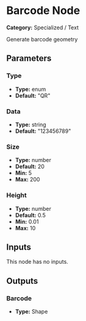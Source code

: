 
# Barcode Node

**Category:** Specialized / Text

Generate barcode geometry

## Parameters


### Type
- **Type:** enum
- **Default:** "QR"





### Data
- **Type:** string
- **Default:** "123456789"





### Size
- **Type:** number
- **Default:** 20
- **Min:** 5
- **Max:** 200



### Height
- **Type:** number
- **Default:** 0.5
- **Min:** 0.01
- **Max:** 10



## Inputs

This node has no inputs.

## Outputs


### Barcode
- **Type:** Shape




